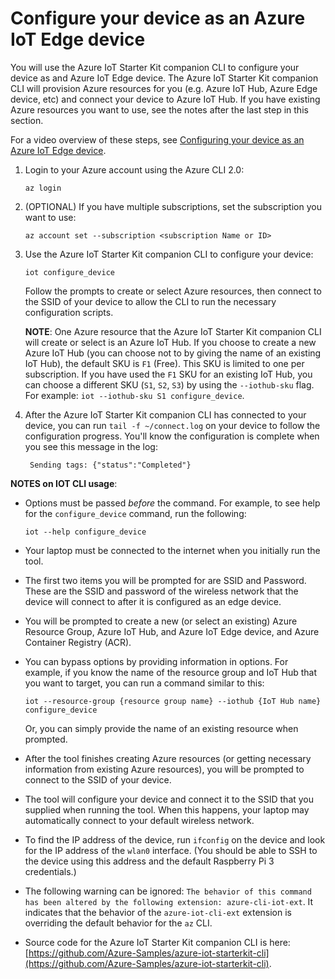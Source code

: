 # Configure your device as an Azure IoT Edge device

You will use the Azure IoT Starter Kit companion CLI to configure your device as and Azure IoT Edge device. The Azure IoT Starter Kit companion CLI will provision Azure resources for you (e.g. Azure IoT Hub, Azure Edge device, etc) and connect your device to Azure IoT Hub. If you have existing Azure resources you want to use, see the notes after the last step in this section.

For a video overview of these steps, see [Configuring your device as an Azure IoT Edge device](https://iotcompanionapp.blob.core.windows.net/videos/configure-device.mp4).

1. Login to your Azure account using the Azure CLI 2.0:

    `az login`

1. (OPTIONAL) If you have multiple subscriptions, set the subscription you want to use:

    `az account set --subscription <subscription Name or ID>`

1. Use the Azure IoT Starter Kit companion CLI to configure your device:

    `iot configure_device`

    Follow the prompts to create or select Azure resources, then connect to the SSID of your device to allow the CLI to run the necessary configuration scripts.

    **NOTE**: One Azure resource that the Azure IoT Starter Kit companion CLI will create or select is an Azure IoT Hub. If you choose to create a new Azure IoT Hub (you can choose not to by giving the name of an existing IoT Hub), the default SKU is `F1` (Free). This SKU is limited to one per subscription. If you have used the `F1` SKU for an existing IoT Hub, you can choose a different SKU (`S1`, `S2`, `S3`) by using the `--iothub-sku` flag. For example: `iot --iothub-sku S1 configure_device`.

1. After the Azure IoT Starter Kit companion CLI has connected to your device, you can run `tail -f ~/connect.log` on your device to follow the configuration progress. You'll know the configuration is complete when you see this message in the log:

        Sending tags: {"status":"Completed"}

**NOTES on IOT CLI usage**:

- Options must be passed *before* the command. For example, to see help for the `configure_device` command, run the following:

    `iot --help configure_device`

- Your laptop must be connected to the internet when you initially run the tool.
- The first two items you will be prompted for are SSID and Password. These are the SSID and password of the wireless network that the device will connect to after it is configured as an edge device.
- You will be prompted to create a new (or select an existing) Azure Resource Group, Azure IoT Hub, and Azure IoT Edge device, and Azure Container Registry (ACR).
- You can bypass options by providing information in options. For example, if you know the name of the resource group and IoT Hub that you want to target, you can run a command similar to this:

    `iot --resource-group {resource group name} --iothub {IoT Hub name} configure_device`

    Or, you can simply provide the name of an existing resource when prompted.

- After the tool finishes creating Azure resources (or getting necessary information from existing Azure resources), you will be prompted to connect to the SSID of your device.
- The tool will configure your device and connect it to the SSID that you supplied when running the tool. When this happens, your laptop may automatically connect to your default wireless network.
- To find the IP address of the device, run `ifconfig` on the device and look for the IP address of the `wlan0` interface. (You should be able to SSH to the device using this address and the default Raspberry Pi 3 credentials.)
- The following warning can be ignored: `The behavior of this command has been altered by the following extension: azure-cli-iot-ext`. It indicates that the behavior of the `azure-iot-cli-ext` extension is overriding the default behavior for the `az` CLI.
- Source code for the Azure IoT Starter Kit companion CLI is here: [https://github.com/Azure-Samples/azure-iot-starterkit-cli](https://github.com/Azure-Samples/azure-iot-starterkit-cli).